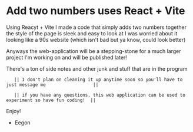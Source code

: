 # Add two numbers uses React + Vite 

Using Reacyt + Vite I made a code that simply adds two numbers together
the style of the page is sleek and easy to look at
I was worried about it looking like a 90s website (which isn't bad but ya know, could look better)

Anyways the web-application will be a stepping-stone for a much larger project I'm working
on and will be published later! 

There's a ton of side notes and other junk and stuff that are in the program

       || I don't plan on cleaning it up anytime soon so you'll have to just message me                  ||
       
       || if you have any questions, this web application can be used to experiment so have fun coding!  ||

Enjoy!
- Eegon
